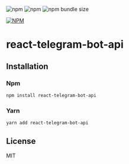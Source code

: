 ![npm](https://img.shields.io/npm/v/react-telegram-bot-api)
![npm](https://img.shields.io/npm/dw/react-telegram-bot-api)
![npm bundle size](https://img.shields.io/bundlephobia/min/react-telegram-bot-api)

[![NPM](https://nodei.co/npm/react-telegram-bot-api.png)](https://nodei.co/npm/react-telegram-bot-api/)

# react-telegram-bot-api

## Installation

### Npm

```sh
npm install react-telegram-bot-api
```

### Yarn

```sh
yarn add react-telegram-bot-api
```



## License

MIT
